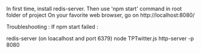 In first time, install redis-server.
Then use 'npm start' command in root folder of project
On your favorite web browser, go on http://localhost:8080/

Troubleshooting :
If npm start failed :

redis-server (on loacalhost and port 6379)
node TPTwitter.js
http-server -p 8080
